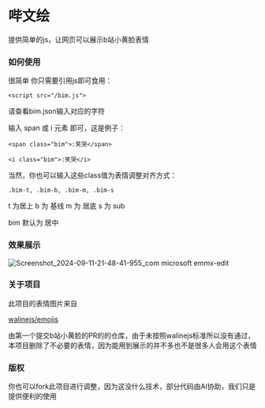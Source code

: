 # 哔文绘
提供简单的js，让网页可以展示b站小黄脸表情

### 如何使用

很简单 你只需要引用js即可食用：

``<script src="/bim.js">``


请查看bim.json输入对应的字符

输入 span 或 i 元素 即可，这是例子：

``<span class="bim">:笑哭</span>``

``<i class="bim">:笑哭</i>``

当然，你也可以输入这些class值为表情调整对齐方式：

`` .bim-t, .bim-b, .bim-m, .bim-s ``

t 为居上 b 为 基线 m 为 居底 s 为 sub

bim 默认为 居中

### 效果展示
![Screenshot_2024-09-11-21-48-41-955_com microsoft emmx-edit](https://github.com/user-attachments/assets/d4fb9f34-ce6b-4e86-8ce6-0f69eb9f97d1)

### 关于项目

此项目的表情图片来自

[walinejs/emojis](https://github.com/walinejs/emojis)

由第一个提交b站小黄脸的PR的的仓库，由于未按照walinejs标准所以没有通过，本项目删除了不必要的表情，因为能用到展示的并不多也不是很多人会用这个表情

### 版权

你也可以fork此项目进行调整，因为这没什么技术，部分代码由AI协助，我们只是提供便利的使用
